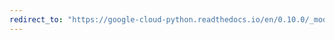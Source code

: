 ```yaml
---
redirect_to: "https://google-cloud-python.readthedocs.io/en/0.10.0/_modules/gcloud/datastore/key.html"
---
```

